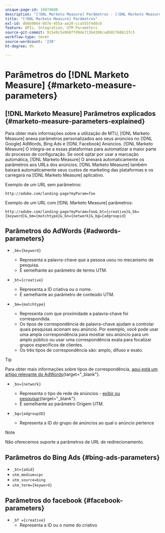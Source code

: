```yaml
---
unique-page-id: 18874608
description: "[!DNL Marketo Measure] Parâmetros - [!DNL Marketo Measure]"
title: "[!DNL Marketo Measure] Parâmetros"
exl-id: d66b9864-0d7e-455a-ae20-cca555f4d8c8
feature: APIs, Integration, UTM Parameters
source-git-commit: 915e9c5a968ffd9de713b4308cadb91768613fc5
workflow-type: tm+mt
source-wordcount: '230'
ht-degree: 0%

---
```


# Parâmetros do [!DNL Marketo Measure] {#marketo-measure-parameters}

## [!DNL Marketo Measure] Parâmetros explicados {#marketo-measure-parameters-explained}

Para obter mais informações sobre a utilização de MTU, [!DNL Marketo Measure] anexa parâmetros personalizados aos seus anúncios no [!DNL Google] AdWords, Bing Ads e [!DNL Facebook] Anúncios. [!DNL Marketo Measure] O integra-se a essas plataformas para automatizar a maior parte do processo de configuração. Se você optar por usar a marcação automática, [!DNL Marketo Measure] O anexará automaticamente os parâmetros aos URLs dos anúncios. [!DNL Marketo Measure] também baixará automaticamente seus custos de marketing das plataformas e os carregará na [!DNL Marketo Measure] aplicativo.

Exemplo de um URL sem parâmetros:

`http://adobe.com/landing-page?myParam=foo`

Exemplo de um URL com [!DNL Marketo Measure] parâmetros:

`http://adobe.com/landing-page?myParam=foo&_bt={creative}&_bk={keyword}&_bm={matchtype}&_bn={network}&_bg={adgroupid}`

## Parâmetros do AdWords {#adwords-parameters}

* `_bk={keyword}`
   * Representa a palavra-chave que a pessoa usou no mecanismo de pesquisa.
   * É semelhante ao parâmetro de termo UTM.

* `_bt={creative}`
   * Representa a ID criativa ou o nome.
   * É semelhante ao parâmetro de conteúdo UTM.

* `_bm={matchtype}`
   * Representa com que proximidade a palavra-chave foi correspondida.
   * Os tipos de correspondência de palavra-chave ajudam a controlar quais pesquisas acionam seu anúncio. Por exemplo, você pode usar uma ampla correspondência para mostrar seu anúncio para um amplo público ou usar uma correspondência exata para focalizar grupos específicos de clientes.
   * Os três tipos de correspondência são: amplo, difuso e exato.

>[!TIP]
>
>Para obter mais informações sobre tipos de correspondência, [aqui está um artigo relevante do AdWords](https://support.google.com/adwords/answer/2497836?hl=en){target="_blank"}.

* `_bn={network}`
   * Representa o tipo de rede de anúncios - [exibir ou pesquisar](https://support.google.com/adwords/answer/1752334?hl=en){target="_blank"}.
   * É semelhante ao parâmetro Origem UTM.

* `_bg={adgroupID}`
   * Representa a ID do grupo de anúncios ao qual o anúncio pertence

>[!NOTE]
>
>Não oferecemos suporte a parâmetros de URL de redirecionamento.

## Parâmetros do Bing Ads {#bing-ads-parameters}

* `_bt={adid}`
* `utm_medium=cpc`
* `utm_source=bing`
* `utm_term={keyword}`

## Parâmetros do facebook {#facebook-parameters}

* `_bf ={creative}`
   * Representa a ID ou o nome do criativo
